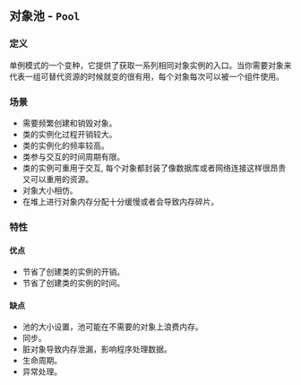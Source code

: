 ## 对象池 - `Pool`

### 定义

单例模式的一个变种，它提供了获取一系列相同对象实例的入口。当你需要对象来代表一组可替代资源的时候就变的很有用，每个对象每次可以被一个组件使用。

### 场景

* 需要频繁创建和销毁对象。
* 类的实例化过程开销较大。
* 类的实例化的频率较高。
* 类参与交互的时间周期有限。
* 类的实例可重用于交互, 每个对象都封装了像数据库或者网络连接这样很昂贵又可以重用的资源。
* 对象大小相仿。
* 在堆上进行对象内存分配十分缓慢或者会导致内存碎片。

### 特性

#### 优点

* 节省了创建类的实例的开销。
* 节省了创建类的实例的时间。

#### 缺点

* 池的大小设置，池可能在不需要的对象上浪费内存。
* 同步。
* 脏对象导致内存泄漏，影响程序处理数据。
* 生命周期。
* 异常处理。
